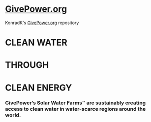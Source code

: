 # [GivePower.org](https://www.givepower.org/)
KonradK's [GivePower.org](https://www.givepower.org/) repository 

# CLEAN WATER

# THROUGH

# CLEAN ENERGY

 

### GivePower’s Solar Water Farms™ are sustainably creating access to clean water in water-scarce regions around the world. 
